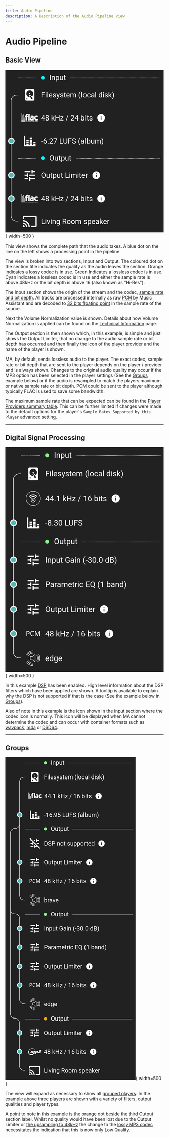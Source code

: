 ```yaml
---
title: Audio Pipeline
description: A Description of the Audio Pipeline View
---
```


# Audio Pipeline

## Basic View
![image](assets/screenshots/audiopipeline-basic.png){ width=500 }

This view shows the complete path that the audio takes. A blue dot on the line on the left shows a processing point in the pipeline.

The view is broken into two sections, Input and Output. The coloured dot on the section title indicates the quality as the audio leaves the section. Orange indicates a lossy codec is in use. Green Indicates a lossless codec is in use. Cyan indicates a lossless codec is in use and either the sample rate is above 48kHz or the bit depth is above 16 (also known as "Hi-Res").

The Input section shows the origin of the stream and the codec, [sample rate and bit depth](https://www.izotope.com/en/learn/digital-audio-basics-sample-rate-and-bit-depth.html). All tracks are processed internally as raw [PCM](https://diyodemag.com/education/what_is_pcm_pulse_code_modulation) by Music Assistant and are decoded to [32 bits floating point](https://www.youtube.com/watch?v=4YRp-FIsNDA) in the sample rate of the source. 

Next the Volume Normalization value is shown. Details about how Volume Normalization is applied can be found on the [Technical Information](faq/tech-info.md/#volume-normalization) page.

The Output section is then shown which, in this example, is simple and just shows the Output Limiter, that no change to the audio sample rate or bit depth has occurred and then finally the icon of the player provider and the name of the player is shown.

MA, by default, sends lossless audio to the player. The exact codec, sample rate or bit depth that are sent to the player depends on the player / provider and is always shown. Changes to the original audio quality may occur if the MP3 option has been selected in the player settings (See the [Groups](#groups) example below) or if the audio is resampled to match the players maximum or native sample rate or bit depth. PCM could be sent to the player although typically FLAC is used to save some bandwidth.

The maximum sample rate that can be expected can be found in the [Player Providers summary table](player-providers/index.md). This can be further limited if changes were made to the default options for the player's `Sample Rates Supported by this Player` advanced setting.
***************************************************************
## Digital Signal Processing
![image](assets/screenshots/audiopipeline-dsp.png){ width=500 }

In this example [DSP](player-support/index.md/#dsp-settings) has been enabled. High level information about the DSP filters which have been applied are shown. A tooltip is available to explain why the DSP is not supported if that is the case (See the example below in [Groups](#groups)).

Also of note in this example is the icon shown in the input section where the codec icon is normally. This icon will be displayed when MA cannot determine the codec and can occur with container formats such as [wavpack](https://www.wavpack.com/), [m4a](https://cloudinary.com/guides/video-formats/what-is-the-m4a-format-understanding-the-difference-between-m4a-mp3-and-wav) or [DSD64](https://en.wikipedia.org/wiki/Direct_Stream_Digital).

***************************************************************
## Groups
![image](assets/screenshots/audiopipeline-groups.png){ width=500 }

The view will expand as necessary to show all [grouped players](faq/groups.md). In the example above three players are shown with a variety of filters, output qualities and player types.

A point to note in this example is the orange dot beside the third Output section label. Whilst no quality would have been lost due to the Output Limiter or [the upsampling to 48kHz](https://www.youtube.com/watch?v=tIIK2wuXHuY) the change to the [lossy MP3 codec](https://www.adobe.com/au/creativecloud/video/discover/best-audio-format.html) necessitates the indication that this is now only Low Quality.
